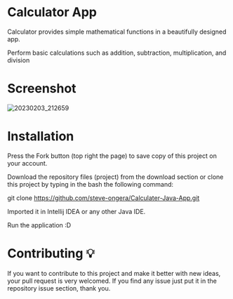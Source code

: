 # **Calculator App**

Calculator provides simple mathematical functions in a beautifully designed app.

Perform basic calculations such as addition, subtraction, multiplication, and division

# **Screenshot**
![20230203_212659](https://user-images.githubusercontent.com/124379974/216655446-e938d7b3-48b4-4e90-8b3a-8f3be3368b1e.jpg)


# **Installation**

Press the Fork button (top right the page) to save copy of this project on your account.

Download the repository files (project) from the download section or clone this project by typing in the bash the following command:

git clone https://github.com/steve-ongera/Calculater-Java-App.git

Imported it in Intellij IDEA or any other Java IDE.

Run the application :D

# **Contributing 💡**

If you want to contribute to this project and make it better with new ideas, your pull request is very welcomed. If you find any issue just put it in the repository issue section, thank you.





